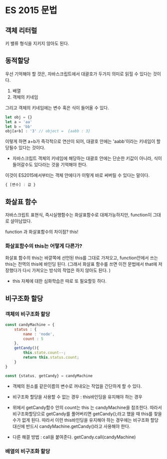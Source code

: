 # ES 2015 문법



## 객체 리터럴 

키 밸류 형식을 지키지 않아도 된다. 





## 동적할당

우선 기억해야 할 것은, 자바스크립트에서 대괄호가 두가지 의미로 읽힐 수 있다는 것이다. 

1. 배열
2. 객체의 키네임

그리고 객체의 키네임에는 변수 혹은 식이 들어올 수 있다. 

```javascript
let obj = {}
let a = 'aa'
let b = 'bb'
obj[a+b] : '3' // object =  {aabb : 3}
```

이렇게 하면 a+b가 즉각적으로 연산이 되어, 대괄호 안에는 'aabb'이라는 키네임이 할당될수 있다는 것이다. 

- 자바스크립트 객체의 키네임에 해당하는 대괄호 안에는 단순한 키값이 아니라, 식이 들어갈수도 있다라는 것을 기억해야 한다. 



이것이 ES2015에서부터는 객체 안에다가 이렇게 바로 써버릴 수 있다는 말이다. 

```javascript
{ [변수] : 값 }
```





## 화살표 함수

자바스크립트 표현식, 즉시실행함수는 화살표함수로 대체가능하지만, function이 그대로 살아남았다. 

function 과 화살표함수의 차이점? this!



### 화살표함수의 this는 어떻게 다른가?

화살표 함수의 this는 바깥쪽에 선언된 this를 그대로 가져오고, function안에서 쓰는 this는 전역의 this에 바인딩 된다.  (그래서 화살표 함수를 쓰면 이전 문법에서 that에 저장했다가 다시 가져오는 방식의 작업은 하지 않아도 된다. )



* this 자체에 대한 심화학습은 따로 또 필요할듯 하다. 



## 비구조화 할당

### 객체의 비구조화 할당

```javascript
const candyMachine = {
    status : {
        name : 'node',
        count : 5
    },
    getCandy(){
        this.state.count--;
        return this.status.count;
    }
}

const {status, getCandy} = candyMachine
```

- 객체의 원소를 같은이름의 변수로 꺼내오는 작업을 간단하게 할 수 있다. 

- 비구조화 할당을 사용할 수 없는 경우 : this바인딩을 유지해야 하는 경우
- 위에서 getCandy함수 안의 count는 this 는 candyMachine을 참조한다. 따라서 비구조화할당으로 getCandy를 풀어버리면 getCandy();라고 했을 때 this를 찾을 수가 없게 된다. 따라서 이런 this바인딩을 유지해야 하는 경우에는 비구조화 할당 대신에 반드시 candyMachine.getCandy()라고 사용해야 한다. 
- 다른 해결 방법 : call을 붙여준다.  getCandy.call(candyMachine)



### 배열의 비구조화 할당